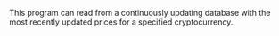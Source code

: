 This program can read from a continuously updating database with the most recently updated prices for a specified cryptocurrency.

